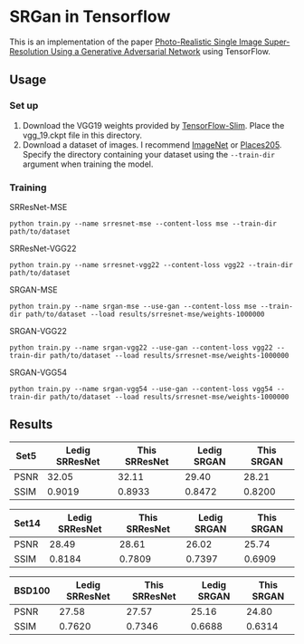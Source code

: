 # SRGan in Tensorflow

This is an implementation of the paper [Photo-Realistic Single Image Super-Resolution Using a Generative Adversarial Network](https://arxiv.org/abs/1609.04802) using TensorFlow.

## Usage

### Set up

1. Download the VGG19 weights provided by [TensorFlow-Slim](http://download.tensorflow.org/models/vgg_19_2016_08_28.tar.gz). Place the vgg_19.ckpt file in this directory.
2. Download a dataset of images. I recommend [ImageNet](http://image-net.org/challenges/LSVRC/2014/index) or [Places205](http://places.csail.mit.edu/index.html). Specify the directory containing your dataset using the `--train-dir` argument when training the model.

### Training

SRResNet-MSE
```
python train.py --name srresnet-mse --content-loss mse --train-dir path/to/dataset
```

SRResNet-VGG22
```
python train.py --name srresnet-vgg22 --content-loss vgg22 --train-dir path/to/dataset
```

SRGAN-MSE
```
python train.py --name srgan-mse --use-gan --content-loss mse --train-dir path/to/dataset --load results/srresnet-mse/weights-1000000
```

SRGAN-VGG22
```
python train.py --name srgan-vgg22 --use-gan --content-loss vgg22 --train-dir path/to/dataset --load results/srresnet-mse/weights-1000000
```

SRGAN-VGG54
```
python train.py --name srgan-vgg54 --use-gan --content-loss vgg54 --train-dir path/to/dataset --load results/srresnet-mse/weights-1000000
```

## Results
| **Set5** | Ledig SRResNet | This SRResNet | Ledig SRGAN | This SRGAN |
| --- | --- | --- | --- | --- |
| PSNR | 32.05 | 32.11 | 29.40 | 28.21 |
| SSIM | 0.9019| 0.8933 | 0.8472 | 0.8200 |

| **Set14** | Ledig SRResNet | This SRResNet | Ledig SRGAN | This SRGAN |
| --- | --- | --- | --- | --- |
| PSNR | 28.49 | 28.61 | 26.02 | 25.74 |
| SSIM | 0.8184| 0.7809 | 0.7397 | 0.6909 |

| **BSD100** | Ledig SRResNet | This SRResNet | Ledig SRGAN | This SRGAN |
| --- | --- | --- | --- | --- |
| PSNR | 27.58 | 27.57 | 25.16 | 24.80 |
| SSIM | 0.7620 | 0.7346 | 0.6688 | 0.6314 |
